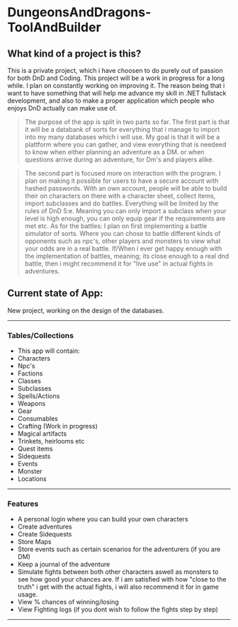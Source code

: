 # DungeonsAndDragons-ToolAndBuilder

## What kind of a project is this?

This is a private project, which i have choosen to do purely out of passion for both DnD and Coding. This project will be a work in progress for a long while.
I plan on constantly working on improving it. The reason being that i want to have something that will help me advance my skill in .NET fullstack development, and also to make
a proper application which people who enjoys DnD actually can make use of. 

> The purpose of the app is split in two parts so far.
> The first part is that it will be a databank of sorts for everything that i manage to import into my many databases which i will use. My goal is that it will be
> a plattform where you can gather, and view everything that is needeed to know when either planning an adventure as a DM. or when questions arrive during an adventure, for Dm's and players alike.

> The second part is focused more on interaction with the program. I plan on making it possible for users to have a secure account with hashed passwords.
> With an own account, people will be able to build their on characters on there with a character sheet, collect items, import subclasses and do battles.
> Everything will be limited by the rules of DnD 5:e. Meaning you can only import a subclass when your level is high enough, you can only equip gear if the requirements are met etc.
> As for the battles: I plan on first implementing a battle simulator of sorts. Where you can chose to battle different kinds of opponents such as npc's, other players and monsters to view what your odds are in a real battle.
> If/When i ever get happy enough with the implementation of battles, meaning; its close enough to a real dnd battle, then i might recommend it for "live use" in actual fights in adventures.

## Current state of App: 

New project, working on the design of the databases.

---

### Tables/Collections

* This app will contain:
* Characters
* Npc's
* Factions
* Classes
* Subclasses
* Spells/Actions
* Weapons
* Gear
* Consumables
* Crafting (Work in progress)
* Magical artifacts
* Trinkets, heirlooms etc
* Quest items
* Sidequests
* Events
* Monster
* Locations
  
---

### Features

* A personal login where you can build your own characters
* Create adventures
* Create Sidequests
* Store Maps
* Store events such as certain scenarios for the adventurers (if you are DM)
* Keep a journal of the adventure
* Simulate fights between both other characters aswell as monsters to see how good your chances are. If i am satisfied with how "close to the truth" i get with the actual fights, i will also recommend it for in game usage.
* View % chances of winning/losing
* View Fighting logs (if you dont wish to follow the fights step by step)
  
---
